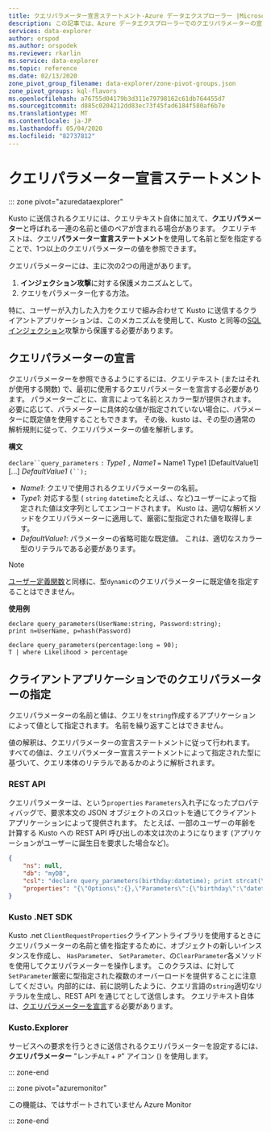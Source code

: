 ```yaml
---
title: クエリパラメーター宣言ステートメント-Azure データエクスプローラー |Microsoft Docs
description: この記事では、Azure データエクスプローラーでのクエリパラメーターの宣言ステートメントについて説明します。
services: data-explorer
author: orspod
ms.author: orspodek
ms.reviewer: rkarlin
ms.service: data-explorer
ms.topic: reference
ms.date: 02/13/2020
zone_pivot_group_filename: data-explorer/zone-pivot-groups.json
zone_pivot_groups: kql-flavors
ms.openlocfilehash: a76755d04179b3d311e79798162c61db764455d7
ms.sourcegitcommit: d885c0204212dd83ec73f45fad6184f580af6b7e
ms.translationtype: MT
ms.contentlocale: ja-JP
ms.lasthandoff: 05/04/2020
ms.locfileid: "82737812"
---
```

# <a name="query-parameters-declaration-statement"></a>クエリパラメーター宣言ステートメント

::: zone pivot="azuredataexplorer"

Kusto に送信されるクエリには、クエリテキスト自体に加えて、**クエリパラメーター**と呼ばれる一連の名前と値のペアが含まれる場合があります。 クエリテキストは、クエリ**パラメーター宣言ステートメント**を使用して名前と型を指定することで、1つ以上のクエリパラメーターの値を参照できます。

クエリパラメーターには、主に次の2つの用途があります。

1. **インジェクション攻撃**に対する保護メカニズムとして。
2. クエリをパラメーター化する方法。

特に、ユーザーが入力した入力をクエリで組み合わせて Kusto に送信するクライアントアプリケーションは、このメカニズムを使用して、Kusto と同等の[SQL インジェクション](https://en.wikipedia.org/wiki/SQL_injection)攻撃から保護する必要があります。

## <a name="declaring-query-parameters"></a>クエリパラメーターの宣言

クエリパラメーターを参照できるようにするには、クエリテキスト (またはそれが使用する関数) で、最初に使用するクエリパラメーターを宣言する必要があります。 パラメーターごとに、宣言によって名前とスカラー型が提供されます。 必要に応じて、パラメーターに具体的な値が指定されていない場合に、パラメーターに既定値を使用することもできます。 その後、kusto は、その型の通常の解析規則に従って、クエリパラメーターの値を解析します。

**構文**

`declare``query_parameters` `:` *Type1* `,` *Name1* `=` Name1 Type1 [DefaultValue1] [...] *DefaultValue1* `(``);`

* *Name1*: クエリで使用されるクエリパラメーターの名前。
* *Type1*: 対応する型 ( `string` `datetime`たとえば、、など)ユーザーによって指定された値は文字列としてエンコードされます。 Kusto は、適切な解析メソッドをクエリパラメーターに適用して、厳密に型指定された値を取得します。
* *DefaultValue1*: パラメーターの省略可能な既定値。 これは、適切なスカラー型のリテラルである必要があります。

> [!NOTE]
> [ユーザー定義関数](functions/user-defined-functions.md)と同様に、型`dynamic`のクエリパラメーターに既定値を指定することはできません。

**使用例**

```kusto
declare query_parameters(UserName:string, Password:string);
print n=UserName, p=hash(Password)
```

```kusto
declare query_parameters(percentage:long = 90);
T | where Likelihood > percentage
```

## <a name="specifying-query-parameters-in-a-client-application"></a>クライアントアプリケーションでのクエリパラメーターの指定

クエリパラメーターの名前と値は、クエリを`string`作成するアプリケーションによって値として指定されます。 名前を繰り返すことはできません。

値の解釈は、クエリパラメーターの宣言ステートメントに従って行われます。 すべての値は、クエリパラメーター宣言ステートメントによって指定された型に基づいて、クエリ本体のリテラルであるかのように解析されます。

### <a name="rest-api"></a>REST API

クエリパラメーターは、という`properties` `Parameters`入れ子になったプロパティバッグで、要求本文の JSON オブジェクトのスロットを通じてクライアントアプリケーションによって提供されます。 たとえば、一部のユーザーの年齢を計算する Kusto への REST API 呼び出しの本文は次のようになります (アプリケーションがユーザーに誕生日を要求した場合など)。

``` json
{
    "ns": null,
    "db": "myDB",
    "csl": "declare query_parameters(birthday:datetime); print strcat(\"Your age is: \", tostring(now() - birthday))",
    "properties": "{\"Options\":{},\"Parameters\":{\"birthday\":\"datetime(1970-05-11)\",\"courses\":\"dynamic(['Java', 'C++'])\"}}"
}
```

### <a name="kusto-net-sdk"></a>Kusto .NET SDK

Kusto .net `ClientRequestProperties`クライアントライブラリを使用するときにクエリパラメーターの名前と値を指定するために、オブジェクトの新しいインスタンスを作成し、 `HasParameter`、 `SetParameter`、の`ClearParameter`各メソッドを使用してクエリパラメーターを操作します。 このクラスは、に対して`SetParameter`厳密に型指定された複数のオーバーロードを提供することに注意してください。内部的には、前に説明したように、クエリ言語の`string`適切なリテラルを生成し、REST API を通じてとして送信します。 クエリテキスト自体は、[クエリパラメーターを宣言](#declaring-query-parameters)する必要があります。

### <a name="kustoexplorer"></a>Kusto.Explorer

サービスへの要求を行うときに送信されるクエリパラメーターを設定するには、**クエリパラメーター** "レンチ`ALT` + `P`" アイコン () を使用します。

::: zone-end

::: zone pivot="azuremonitor"

この機能は、ではサポートされていません Azure Monitor

::: zone-end
